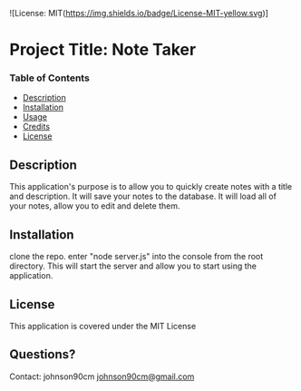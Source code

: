 
  ![License: MIT(https://img.shields.io/badge/License-MIT-yellow.svg)]

  # Project Title: Note Taker

  ### Table of Contents
  * [Description](#description)
  * [Installation](#installation)
  * [Usage](#usesage)
  * [Credits](#credits)
  * [License](#license)

  ## Description
  This application's purpose is to allow you to quickly create notes with a title and description. It will save your notes to the database. It will load all of your notes, allow you to edit and delete them.

  ## Installation
  clone the repo. enter "node server.js" into the console from the root directory. This will start the server and allow you to start using the application.

  ## License
  This application is covered under the MIT License

  ## Questions? 
  Contact: 
  johnson90cm
  johnson90cm@gmail.com
